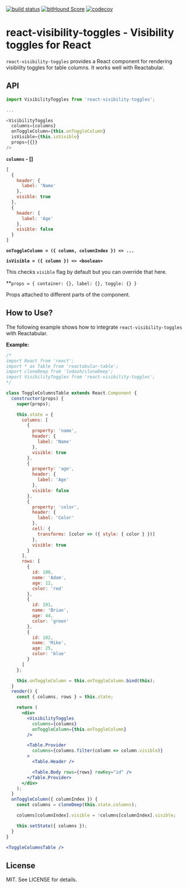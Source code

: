 [![build status](https://secure.travis-ci.org/reactabular/react-visibility-toggles.svg)](http://travis-ci.org/reactabular/react-visibility-toggles) [![bitHound Score](https://www.bithound.io/github/reactabular/react-visibility-toggles/badges/score.svg)](https://www.bithound.io/github/reactabular/react-visibility-toggles) [![codecov](https://codecov.io/gh/reactabular/react-visibility-toggles/branch/master/graph/badge.svg)](https://codecov.io/gh/reactabular/react-visibility-toggles)

# react-visibility-toggles - Visibility toggles for React

`react-visibility-toggles` provides a React component for rendering visibility toggles for table columns. It works well with Reactabular.

## API

```javascript
import VisibilityToggles from 'react-visibility-toggles';

...

<VisibilityToggles
  columns={columns}
  onToggleColumn={this.onToggleColumn}
  isVisible={this.isVisible}
  props={{}}
/>
```

**`columns` - [<column>]**

```javascript
[
  {
    header: {
      label: 'Name'
    },
    visible: true
  },
  {
    header: {
      label: 'Age'
    },
    visible: false
  }
]
```

**`onToggleColumn = ({ column, columnIndex }) => ...`**

**`isVisible = ({ column }) => <boolean>`**

This checks `visible` flag by default but you can override that here.

**`props = { container: {}, label: {}, toggle: {} }`

Props attached to different parts of the component.

## How to Use?

The following example shows how to integrate `react-visibility-toggles` with Reactabular.

**Example:**

```jsx
/*
import React from 'react';
import * as Table from 'reactabular-table';
import cloneDeep from 'lodash/cloneDeep';
import VisibilityToggles from 'react-visibility-toggles';
*/

class ToggleColumnsTable extends React.Component {
  constructor(props) {
    super(props);

    this.state = {
      columns: [
        {
          property: 'name',
          header: {
            label: 'Name'
          },
          visible: true
        },
        {
          property: 'age',
          header: {
            label: 'Age'
          },
          visible: false
        },
        {
          property: 'color',
          header: {
            label: 'Color'
          },
          cell: {
            transforms: [color => ({ style: { color } })]
          },
          visible: true
        }
      ],
      rows: [
        {
          id: 100,
          name: 'Adam',
          age: 12,
          color: 'red'
        },
        {
          id: 101,
          name: 'Brian',
          age: 44,
          color: 'green'
        },
        {
          id: 102,
          name: 'Mike',
          age: 25,
          color: 'blue'
        }
      ]
    };

    this.onToggleColumn = this.onToggleColumn.bind(this);
  }
  render() {
    const { columns, rows } = this.state;

    return (
      <div>
        <VisibilityToggles
          columns={columns}
          onToggleColumn={this.onToggleColumn}
        />

        <Table.Provider
          columns={columns.filter(column => column.visible)}
        >
          <Table.Header />

          <Table.Body rows={rows} rowKey="id" />
        </Table.Provider>
      </div>
    );
  }
  onToggleColumn({ columnIndex }) {
    const columns = cloneDeep(this.state.columns);

    columns[columnIndex].visible = !columns[columnIndex].visible;

    this.setState({ columns });
  }
}

<ToggleColumnsTable />
```

## License

MIT. See LICENSE for details.

